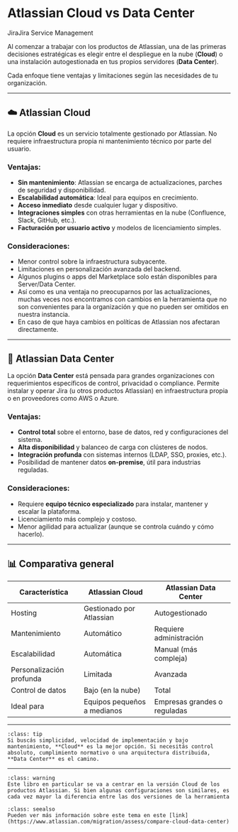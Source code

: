 # Atlassian Cloud vs Data Center

<span class="badge badge-jira">Jira</span><span class="badge badge-jsm">Jira Service Management</span>

Al comenzar a trabajar con los productos de Atlassian, una de las primeras decisiones estratégicas es elegir entre el despliegue en la nube (**Cloud**) o una instalación autogestionada en tus propios servidores (**Data Center**).

Cada enfoque tiene ventajas y limitaciones según las necesidades de tu organización.

---

## ☁️ Atlassian Cloud

La opción **Cloud** es un servicio totalmente gestionado por Atlassian. No requiere infraestructura propia ni mantenimiento técnico por parte del usuario.

### Ventajas:

- **Sin mantenimiento**: Atlassian se encarga de actualizaciones, parches de seguridad y disponibilidad.
- **Escalabilidad automática**: Ideal para equipos en crecimiento.
- **Acceso inmediato** desde cualquier lugar y dispositivo.
- **Integraciones simples** con otras herramientas en la nube (Confluence, Slack, GitHub, etc.).
- **Facturación por usuario activo** y modelos de licenciamiento simples.

### Consideraciones:

- Menor control sobre la infraestructura subyacente.
- Limitaciones en personalización avanzada del backend.
- Algunos plugins o apps del Marketplace solo están disponibles para Server/Data Center.
- Así como es una ventaja no preocuparnos por las actualizaciones, muchas veces nos encontramos con cambios en la herramienta que no son convenientes para la organización y que no pueden ser omitidos en nuestra instancia.
- En caso de que haya cambios en políticas de Atlassian nos afectaran directamente.

---

## 🏢 Atlassian Data Center

La opción **Data Center** está pensada para grandes organizaciones con requerimientos específicos de control, privacidad o compliance. Permite instalar y operar Jira (u otros productos Atlassian) en infraestructura propia o en proveedores como AWS o Azure.

### Ventajas:

- **Control total** sobre el entorno, base de datos, red y configuraciones del sistema.
- **Alta disponibilidad** y balanceo de carga con clústeres de nodos.
- **Integración profunda** con sistemas internos (LDAP, SSO, proxies, etc.).
- Posibilidad de mantener datos **on-premise**, útil para industrias reguladas.

### Consideraciones:

- Requiere **equipo técnico especializado** para instalar, mantener y escalar la plataforma.
- Licenciamiento más complejo y costoso.
- Menor agilidad para actualizar (aunque se controla cuándo y cómo hacerlo).

---

## 📊 Comparativa general

| Característica           | Atlassian Cloud             | Atlassian Data Center        |
| ------------------------ | --------------------------- | ---------------------------- |
| Hosting                  | Gestionado por Atlassian    | Autogestionado               |
| Mantenimiento            | Automático                  | Requiere administración      |
| Escalabilidad            | Automática                  | Manual (más compleja)        |
| Personalización profunda | Limitada                    | Avanzada                     |
| Control de datos         | Bajo (en la nube)           | Total                        |
| Ideal para               | Equipos pequeños a medianos | Empresas grandes o reguladas |

---

```{admonition} ¿Qué opción es la adecuada para mí?
:class: tip
Si buscás simplicidad, velocidad de implementación y bajo mantenimiento, **Cloud** es la mejor opción. Si necesitás control absoluto, cumplimiento normativo o una arquitectura distribuida, **Data Center** es el camino.
```

---

```{admonition} Importante
:class: warning
Este libro en particular se va a centrar en la versión Cloud de los productos Atlassian. Si bien algunas configuraciones son similares, es cada vez mayor la diferencia entre las dos versiones de la herramienta
```

```{admonition} Referencia
:class: seealso
Pueden ver más información sobre este tema en este [link](https://www.atlassian.com/migration/assess/compare-cloud-data-center)
```
